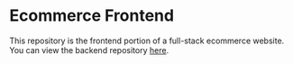 # Ecommerce Frontend 
This repository is the frontend portion of a full-stack ecommerce website.
You can view the backend repository 
<a href="https://github.com/hazeltonbw/ecommerce-backend" target="_blank">here</a>.

